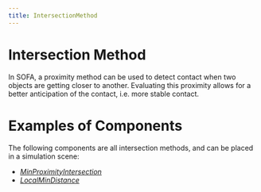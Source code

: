 ```yaml
---
title: IntersectionMethod
---
```


Intersection Method
===================

In SOFA, a proximity method can be used to detect contact when two objects are getting closer to another.
Evaluating this proximity allows for a better anticipation of the contact, i.e. more stable contact.

Examples of Components
======================

The following components are all intersection methods, and can be placed in a simulation scene:

- [_MinProximityIntersection_](./../minproximityintersection)
- [_LocalMinDistance_](./../localmindistance)
